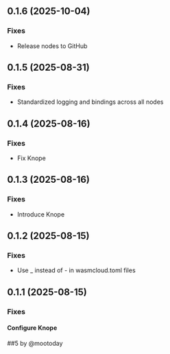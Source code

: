 ## 0.1.6 (2025-10-04)

### Fixes

- Release nodes to GitHub

## 0.1.5 (2025-08-31)

### Fixes

- Standardized logging and bindings across all nodes

## 0.1.4 (2025-08-16)

### Fixes

- Fix Knope

## 0.1.3 (2025-08-16)

### Fixes

- Introduce Knope

## 0.1.2 (2025-08-15)

### Fixes

- Use _ instead of - in wasmcloud.toml files

## 0.1.1 (2025-08-15)

### Fixes

#### Configure Knope

##5 by @mootoday
